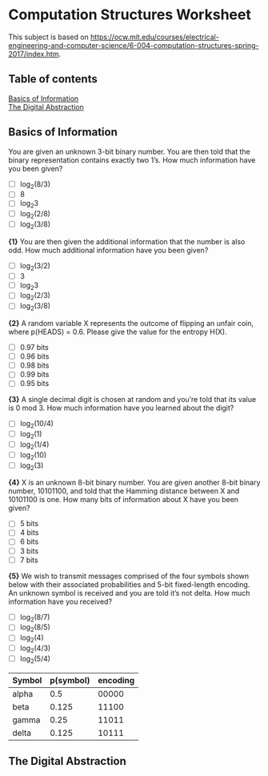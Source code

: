 # Computation Structures Worksheet

This subject is based on https://ocw.mit.edu/courses/electrical-engineering-and-computer-science/6-004-computation-structures-spring-2017/index.htm.

## Table of contents
[Basics of Information](#basics-of-information)  
[The Digital Abstraction](#the-digital-abstraction)  


## Basics of Information

You are given an unknown 3-bit binary number. You are then told that the binary representation contains exactly two 1’s. How much information have you been given?   
- [ ] log<sub>2</sub>(8/3)
- [ ] 8
- [ ] log<sub>2</sub>3
- [ ] log<sub>2</sub>(2/8)
- [ ] log<sub>2</sub>(3/8)

**{1}** You are then given the additional information that the number is also odd. How much additional information have you been given? 
 - [ ] log<sub>2</sub>(3/2)
 - [ ] 3
 - [ ] log<sub>2</sub>3
 - [ ] log<sub>2</sub>(2/3)
 - [ ] log<sub>2</sub>(3/8)

**{2}** A random variable X represents the outcome of flipping an unfair coin, where p(HEADS) = 0.6. Please give the value for the entropy H(X).
 - [ ] 0.97 bits
 - [ ] 0.96 bits
 - [ ] 0.98 bits
 - [ ] 0.99 bits
 - [ ] 0.95 bits

**{3}** A single decimal digit is chosen at random and you’re told that its value is 0 mod 3. How much information have you learned about the digit?
 - [ ] log<sub>2</sub>(10/4)
 - [ ] log<sub>2</sub>(1)
 - [ ] log<sub>2</sub>(1/4)
 - [ ] log<sub>2</sub>(10)
 - [ ] log<sub>2</sub>(3)

**{4}** X is an unknown 8-bit binary number. You are given another 8-bit binary number, 10101100, and told that the Hamming distance between X and 10101100 is one. How many bits of information about X have you been given?
 - [ ] 5 bits
 - [ ] 4 bits
 - [ ] 6 bits
 - [ ] 3 bits
 - [ ] 7 bits

**{5}** We wish to transmit messages comprised of the four symbols shown below with their associated probabilities and 5-bit fixed-length encoding. An unknown symbol is received and you are told it’s not delta. How much information have you received?
 - [ ] log<sub>2</sub>(8/7)
 - [ ] log<sub>2</sub>(8/5)
 - [ ] log<sub>2</sub>(4)
 - [ ] log<sub>2</sub>(4/3)
 - [ ] log<sub>2</sub>(5/4)

| Symbol | p(symbol) | encoding |
|--------|-----------|----------|
| alpha  | 0.5       | 00000    |
| beta   | 0.125     | 11100    |
| gamma  | 0.25      | 11011    |
| delta  | 0.125     | 10111    |


## The Digital Abstraction

